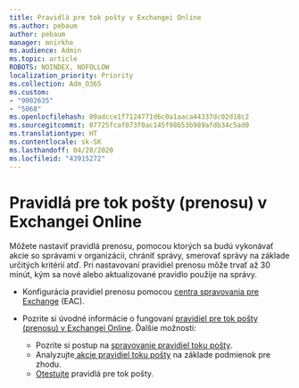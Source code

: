 ```yaml
---
title: Pravidlá pre tok pošty v Exchangei Online
ms.author: pebaum
author: pebaum
manager: mnirkhe
ms.audience: Admin
ms.topic: article
ROBOTS: NOINDEX, NOFOLLOW
localization_priority: Priority
ms.collection: Adm_O365
ms.custom:
- "9002635"
- "5068"
ms.openlocfilehash: 09adcce1f7124771d6c0a1aaca44337dc02d18c2
ms.sourcegitcommit: 07725fcaf073f0ac145f98653b989afdb34c5ad0
ms.translationtype: HT
ms.contentlocale: sk-SK
ms.lasthandoff: 04/28/2020
ms.locfileid: "43915272"
---
```

# <a name="mail-flow-transport-rules-in-exchange-online"></a>Pravidlá pre tok pošty (prenosu) v Exchangei Online

Môžete nastaviť pravidlá prenosu, pomocou ktorých sa budú vykonávať akcie so správami v organizácii, chrániť správy, smerovať správy na základe určitých kritérií atď. Pri nastavovaní pravidiel prenosu môže trvať až 30 minút, kým sa nové alebo aktualizované pravidlo použije na správy.

- Konfigurácia pravidiel prenosu pomocou [centra spravovania pre Exchange](https://go.microsoft.com/fwlink/p/?linkid=834822) (EAC).

- Pozrite si úvodné informácie o fungovaní [pravidiel pre tok pošty (prenosu) v Exchangei Online](https://docs.microsoft.com/exchange/security-and-compliance/mail-flow-rules/mail-flow-rules). Ďalšie možnosti:

    - Pozrite si postup na [spravovanie pravidiel toku pošty](https://docs.microsoft.com/exchange/security-and-compliance/mail-flow-rules/manage-mail-flow-rules).
    - Analyzujte[ akcie pravidiel toku pošty](https://docs.microsoft.com/exchange/security-and-compliance/mail-flow-rules/mail-flow-rule-actions) na základe podmienok pre zhodu.
    - [Otestujte](https://docs.microsoft.com/exchange/security-and-compliance/mail-flow-rules/test-mail-flow-rules) pravidlá pre tok pošty.
